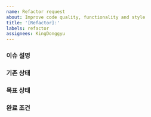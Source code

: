 ```yaml
---
name: Refactor request
about: Improve code quality, functionality and style
title: '[Refactor]:'
labels: refactor
assignees: KingDonggyu
---
```


### 이슈 설명

### 기존 상태

### 목표 상태

### 완료 조건
